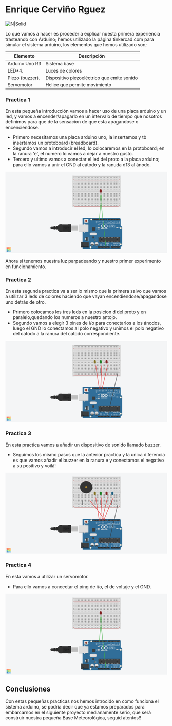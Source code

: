 # Enrique Cerviño Rguez

![N|Solid](https://cdn.arduino.cc/homepage/static/media/arduino-UNO.bcc69bde.png)

Lo que vamos a hacer es proceder a explicar nuesta primera experiencia trasteando con Arduino; hemos utilizado la página tinkercad.com para simular el sistema arduino, los elementos que hemos utilizado son;

| Elemento | Descripción |
| ------ | ------ |
| Arduino Uno R3 | Sistema base |
| LED*4. | Luces de colores |
| Piezo (buzzer). | Dispositivo piezoeléctrico que emite sonido |
| Servomotor | Helice que permite movimiento |

### Practica 1
En esta pequeña introducción vamos a hacer uso de una placa arduino y un led, y vamos a encender/apagarlo en un intervalo de tiempo que nosotros definimos para que de la sensacion de que esta apagandose o encenciendose.
  - Primero necesitamos una placa arduino uno, la insertamos y tb insertamos un protoboard (breadboard).
  - Segundo vamos a introducir el led, lo colocaremos en la protoboard; en la ranura 'e', el numero lo vamos a dejar a nuestro gusto.
  - Tercero y ultimo vamos a conectar el led del proto a la placa arduino; para ello vamos a unir el GND al cátodo y la ranuda d13 al ánodo.
  
![esquema](practicasimagenes/practica1.png)

Ahora si tenemos nuestra luz parpadeando y nuestro primer experimento en funcionamiento.


### Practica 2
En esta segunda practica va a ser lo mismo que la primera salvo que vamos a utilizar 3 leds de colores haciendo que vayan encendiendose/apagandose uno detrás de otro.
- Primero colocamos los tres leds en la posicion d del proto y en paralelo,quedando los numeros a nuestro antojo.
- Segundo vamos a elegir 3 pines de i/o para conectarlos a los ánodos, luego el GND lo conectamos al polo negativo y unimos el polo negativo del catodo a la ranura del catodo correspondiente.

![esquema](practicasimagenes/practica2.png)

### Practica 3
En esta practica vamos a añadir un dispositivo de sonido llamado buzzer.

- Seguimos los mismo pasos que la anterior practica y la unica diferencia es que vamos añadir el buzzer en la ranura e y conectamos el negativo a su positivo y voilá!

![esquema](practicasimagenes/practica3.png)

### Practica 4
En esta vamos a utilizar un servomotor.
- Para ello vamos a concectar el ping de i/o, el de voltaje y el GND.

![esquema](practicasimagenes/practica1.png)

## Conclusiones
Con estas pequeñas practicas nos hemos introcido en como funciona el sistema arduino, se podría decir que ya estamos preparados para embarcarnos en el siguiente proyecto medianamente serio, que será construir nuestra pequeña Base Meteorológica, seguid atentos!!



